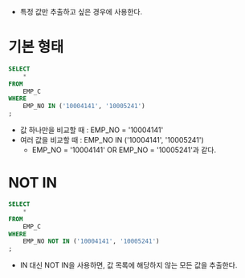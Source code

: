 - 특정 값만 추출하고 싶은 경우에 사용한다.
# 기본 형태
``` sql
SELECT
	*
FROM
	EMP_C
WHERE
	EMP_NO IN ('10004141', '10005241')
;
```
- 값 하나만을 비교할 때 : EMP_NO = '10004141'
- 여러 값을 비교할 때 : EMP_NO IN ('10004141', '10005241')
	- EMP_NO = '10004141' OR EMP_NO = '10005241'과 같다.
# NOT IN
``` sql
SELECT
	*
FROM
	EMP_C
WHERE
	EMP_NO NOT IN ('10004141', '10005241')
;
```
- IN 대신 NOT IN을 사용하면, 값 목록에 해당하지 않는 모든 값을 추출한다.